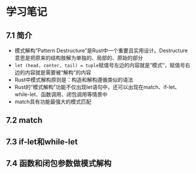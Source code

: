 # 学习笔记

## 7.1 简介

* 模式解构“Pattern Destructure”是Rust中一个重要且实用设计。Destructure意思是把原来的结构肢解为单独的、局部的、原始的部分
* ` let (head, center, tail) = tuple `赋值号左边的内容就是“模式”，赋值号右边的内容就是需要被“解构”的内容
* Rust中模式解构原则是：构造和解构遵循类似的语法
* Rust的“模式解构”功能不仅出现let语句中，还可以出现在match、if-let、while-let、函数调用、闭包调用等情景中
* match具有功能最强大的模式匹配

## 7.2 match

## 7.3 if-let和while-let

## 7.4 函数和闭包参数做模式解构
